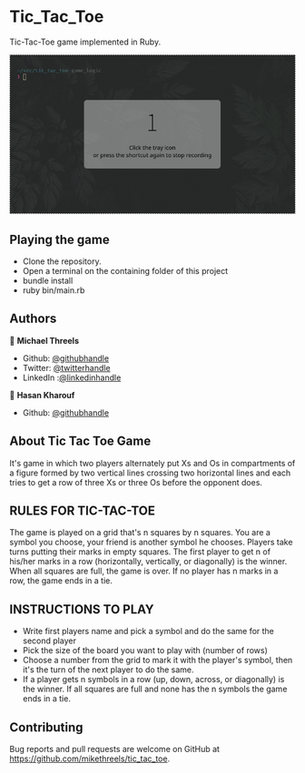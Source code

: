 # Tic_Tac_Toe

Tic-Tac-Toe game implemented in Ruby.

![screenshot](./images/app-screenshot.gif)

## Playing the game

- Clone the repository.
- Open a terminal on the containing folder of this project
- bundle install
- ruby bin/main.rb

## Authors

👤 **Michael Threels**

- Github: [@githubhandle](https://github.com/mikethreels)
- Twitter: [@twitterhandle](https://twitter.com/MichaelThreels)
- LinkedIn :[@linkedinhandle](https://www.linkedin.com/in/michael-threels-24101991)

👤 **Hasan Kharouf**

- Github: [@githubhandle](https://github.com/WinterCore)


## About Tic Tac Toe Game

It's game in which two players alternately put Xs and Os in compartments of a figure formed by two vertical lines crossing two horizontal lines and each tries to get a row of three Xs or three Os before the opponent does.

## RULES FOR TIC-TAC-TOE

The game is played on a grid that's n squares by n squares.
You are a symbol you choose, your friend is another symbol he chooses. Players take turns putting their marks in empty squares.
The first player to get n of his/her marks in a row (horizontally, vertically, or diagonally) is the winner.
When all squares are full, the game is over. If no player has n marks in a row, the game ends in a tie.

## INSTRUCTIONS TO PLAY

- Write first players name and pick a symbol and do the same for the second player
- Pick the size of the board you want to play with (number of rows)
- Choose a number from the grid to mark it with the player's symbol, then it's the turn of the next player to do the same.
- If a player gets n symbols in a row (up, down, across, or diagonally) is the winner. If all squares are full and none has the n symbols the game ends in a tie.

## Contributing

Bug reports and pull requests are welcome on GitHub at https://github.com/mikethreels/tic_tac_toe.
